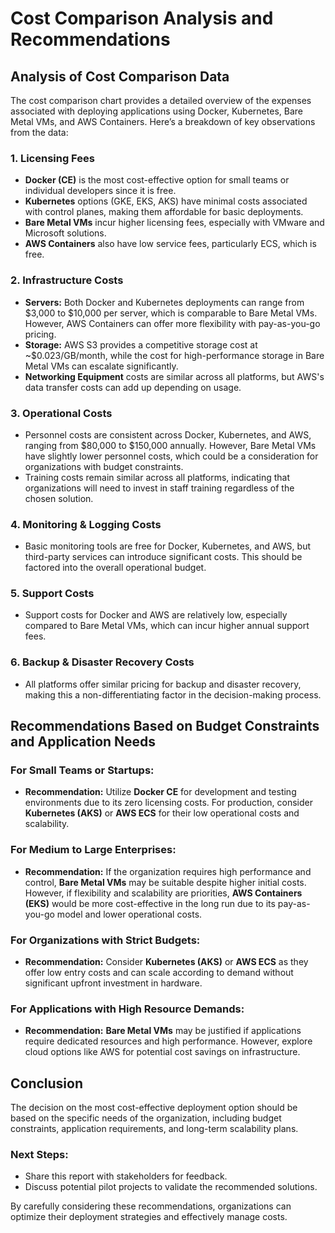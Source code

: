 # Cost Comparison Analysis and Recommendations

## Analysis of Cost Comparison Data

The cost comparison chart provides a detailed overview of the expenses associated with deploying applications using Docker, Kubernetes, Bare Metal VMs, and AWS Containers. Here’s a breakdown of key observations from the data:

### 1. **Licensing Fees**
- **Docker (CE)** is the most cost-effective option for small teams or individual developers since it is free.
- **Kubernetes** options (GKE, EKS, AKS) have minimal costs associated with control planes, making them affordable for basic deployments.
- **Bare Metal VMs** incur higher licensing fees, especially with VMware and Microsoft solutions.
- **AWS Containers** also have low service fees, particularly ECS, which is free.

### 2. **Infrastructure Costs**
- **Servers:** Both Docker and Kubernetes deployments can range from $3,000 to $10,000 per server, which is comparable to Bare Metal VMs. However, AWS Containers can offer more flexibility with pay-as-you-go pricing.
- **Storage:** AWS S3 provides a competitive storage cost at ~$0.023/GB/month, while the cost for high-performance storage in Bare Metal VMs can escalate significantly.
- **Networking Equipment** costs are similar across all platforms, but AWS's data transfer costs can add up depending on usage.

### 3. **Operational Costs**
- Personnel costs are consistent across Docker, Kubernetes, and AWS, ranging from $80,000 to $150,000 annually. However, Bare Metal VMs have slightly lower personnel costs, which could be a consideration for organizations with budget constraints.
- Training costs remain similar across all platforms, indicating that organizations will need to invest in staff training regardless of the chosen solution.

### 4. **Monitoring & Logging Costs**
- Basic monitoring tools are free for Docker, Kubernetes, and AWS, but third-party services can introduce significant costs. This should be factored into the overall operational budget.

### 5. **Support Costs**
- Support costs for Docker and AWS are relatively low, especially compared to Bare Metal VMs, which can incur higher annual support fees.

### 6. **Backup & Disaster Recovery Costs**
- All platforms offer similar pricing for backup and disaster recovery, making this a non-differentiating factor in the decision-making process.

## Recommendations Based on Budget Constraints and Application Needs

### For Small Teams or Startups:
- **Recommendation:** Utilize **Docker CE** for development and testing environments due to its zero licensing costs. For production, consider **Kubernetes (AKS)** or **AWS ECS** for their low operational costs and scalability.

### For Medium to Large Enterprises:
- **Recommendation:** If the organization requires high performance and control, **Bare Metal VMs** may be suitable despite higher initial costs. However, if flexibility and scalability are priorities, **AWS Containers (EKS)** would be more cost-effective in the long run due to its pay-as-you-go model and lower operational costs.

### For Organizations with Strict Budgets:
- **Recommendation:** Consider **Kubernetes (AKS)** or **AWS ECS** as they offer low entry costs and can scale according to demand without significant upfront investment in hardware.

### For Applications with High Resource Demands:
- **Recommendation:** **Bare Metal VMs** may be justified if applications require dedicated resources and high performance. However, explore cloud options like AWS for potential cost savings on infrastructure.

## Conclusion

The decision on the most cost-effective deployment option should be based on the specific needs of the organization, including budget constraints, application requirements, and long-term scalability plans.

### Next Steps:
- Share this report with stakeholders for feedback.
- Discuss potential pilot projects to validate the recommended solutions.

By carefully considering these recommendations, organizations can optimize their deployment strategies and effectively manage costs.